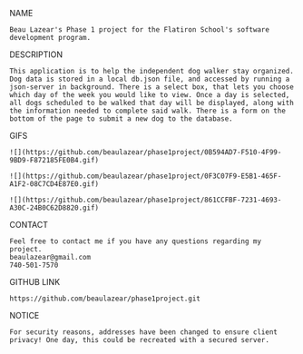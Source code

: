 NAME

    Beau Lazear's Phase 1 project for the Flatiron School's software development program.

DESCRIPTION

    This application is to help the independent dog walker stay organized. Dog data is stored in a local db.json file, and accessed by running a json-server in background. There is a select box, that lets you choose which day of the week you would like to view. Once a day is selected, all dogs scheduled to be walked that day will be displayed, along with the information needed to complete said walk. There is a form on the bottom of the page to submit a new dog to the database.

GIFS

    ![](https://github.com/beaulazear/phase1project/0B594AD7-F510-4F99-9BD9-F872185FE0B4.gif)

    ![](https://github.com/beaulazear/phase1project/0F3C07F9-E5B1-465F-A1F2-08C7CD4E87E0.gif)

    ![](https://github.com/beaulazear/phase1project/861CCFBF-7231-4693-A30C-24B0C62D8820.gif)

CONTACT

    Feel free to contact me if you have any questions regarding my project.
    beaulazear@gmail.com
    740-501-7570

GITHUB LINK

    https://github.com/beaulazear/phase1project.git

NOTICE

    For security reasons, addresses have been changed to ensure client privacy! One day, this could be recreated with a secured server.